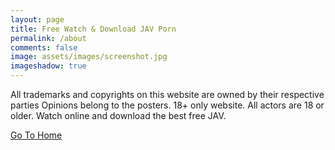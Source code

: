 ```yaml
---
layout: page
title: Free Watch & Download JAV Porn
permalink: /about
comments: false
image: assets/images/screenshot.jpg
imageshadow: true
---
```


All trademarks and copyrights on this website are owned by their respective parties Opinions belong to the posters. 18+ only website. All actors are 18 or older. Watch online and download the best free JAV.

<a  href="/" class="btn btn-dark">Go To Home</a>
